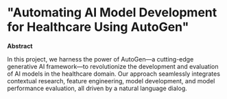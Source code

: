 # "Automating AI Model Development for Healthcare Using AutoGen"


**Abstract**

In this project, we harness the power of AutoGen—a cutting-edge generative AI framework—to revolutionize the development and evaluation of AI models in the healthcare domain. Our approach seamlessly integrates contextual research, feature engineering, model development, and model performance evaluation, all driven by a natural language dialog.


